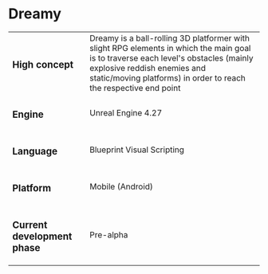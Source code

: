 # Dreamy

<table>
  <tr>
    <td>
      <h3>High concept</h3>
    </td>
    <td>
      Dreamy is a ball-rolling 3D platformer with slight RPG elements in which the main goal is to traverse each level's obstacles (mainly explosive reddish enemies and static/moving platforms) in order to reach the respective end point
    </td>
  </tr>
  <tr>
    <td>
      <h3>Engine</h3>
    </td>
    <td>
      Unreal Engine 4.27
    </td>
  </tr>
  <tr>
    <td>
      <h3>Language</h3>
    </td>
    <td>
      Blueprint Visual Scripting
    </td>
  </tr>
  <tr>
    <td>
      <h3>
        Platform
      </h3>
    </td>
    <td>
    Mobile (Android)
    </td>
  </tr>
  <tr>
    <td>
      <h3>Current development phase</h3>
    </td>
    <td>
      Pre-alpha
    </td>
  </tr>
</table>

